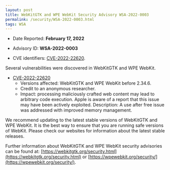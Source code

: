 ```yaml
---
layout: post
title: WebKitGTK and WPE WebKit Security Advisory WSA-2022-0003
permalink: /security/WSA-2022-0003.html
tags: WSA
---
```


* Date Reported: **February 17, 2022**

* Advisory ID: **WSA-2022-0003**

* CVE identifiers: [CVE-2022-22620](#CVE-2022-22620).


Several vulnerabilities were discovered in WebKitGTK and WPE WebKit.

* <a name="CVE-2022-22620" href="https://cve.mitre.org/cgi-bin/cvename.cgi?name=CVE-2022-22620">CVE-2022-22620</a>
  * Versions affected: WebKitGTK and WPE WebKit before 2.34.6.
  * Credit to an anonymous researcher.
  * Impact: processing maliciously crafted web content may lead to
    arbitrary code execution. Apple is aware of a report that this issue
    may have been actively exploited. Description: A use after free
    issue was addressed with improved memory management.


We recommend updating to the latest stable versions of WebKitGTK and WPE
WebKit. It is the best way to ensure that you are running safe versions
of WebKit. Please check our websites for information about the latest
stable releases.

Further information about WebKitGTK and WPE WebKit security advisories can be found at: 
[https://webkitgtk.org/security.html](https://webkitgtk.org/security.html) or [https://wpewebkit.org/security/](https://wpewebkit.org/security/).
